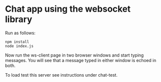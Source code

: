 # Chat app using the websocket library

Run as follows:

```shell
npm install
node index.js
```

Now run the ws-client page in two browser windows and start typing messages. You
will see that a message typed in either window is echoed in both.

To load test this server see instructions under chat-test.
